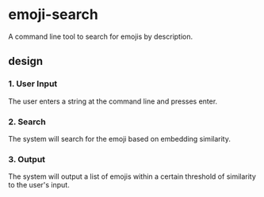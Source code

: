 # emoji-search

A command line tool to search for emojis by description.

## design

### 1. User Input

The user enters a string at the command line and presses enter.

### 2. Search

The system will search for the emoji based on embedding similarity.

### 3. Output

The system will output a list of emojis within a certain threshold of similarity to the user's input.
